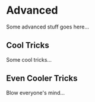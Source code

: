 # Advanced

Some advanced stuff goes here...

## Cool Tricks

Some cool tricks...

## Even Cooler Tricks

Blow everyone's mind...
